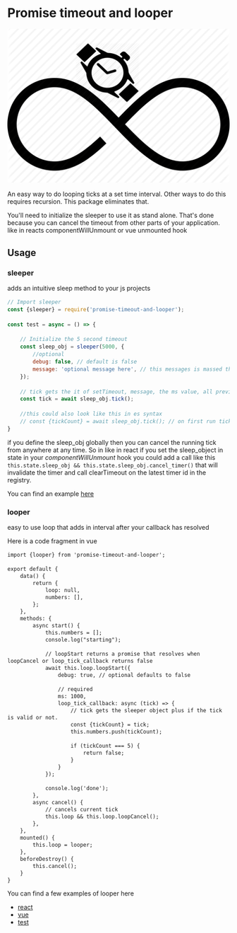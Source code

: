 # Promise timeout and looper
<p align="center">
<img src="images/promise-timeout-and-looper.png" alt="Promise timeout and looper">
</p>

An easy way to do looping ticks at a set time interval. Other ways to do this requires recursion. This package eliminates that.

You'll need to initialize the sleeper to use it as stand alone. That's done because you can cancel the timeout from other parts of your application. like in reacts componentWillUnmount or vue unmounted hook

## Usage

### sleeper

adds an intuitive sleep method to your js projects

```js
// Import sleeper
const {sleeper} = require('promise-timeout-and-looper');

const test = async = () => {
    
    // Initialize the 5 second timeout
    const sleep_obj = sleeper(5000, {
        //optional
        debug: false, // default is false
        message: 'optional message here', // this messages is massed through the tick resolve. can be used to know which tick is resolving if you have multiple sleep_objects
    });
    
    // tick gets the it of setTimeout, message, the ms value, all previous ids of setTimeout, and tickCount. 
    const tick = await sleep_obj.tick();
    
    //this could also look like this in es syntax 
    // const {tickCount} = await sleep_obj.tick(); // on first run tickCount would equal 0
}
```

if you define the sleep_obj globally then you can cancel the running tick from anywhere at any time. So in like in react if you set the sleep_object in state in your *componentWillUnmount* hook you could add a call like 
this `this.state.sleep_obj && this.state.sleep_obj.cancel_timer()` that will invalidate the timer and call clearTimeout on the latest timer id in the registry.


You can find an example [here](__tests__/sleeper.test.js)

### looper

easy to use loop that adds in interval after your callback has resolved

Here is a code fragment in vue

```vue
import {looper} from 'promise-timeout-and-looper';

export default {
    data() {
        return {
            loop: null,
            numbers: [],
        };
    },
    methods: {
        async start() {
            this.numbers = [];
            console.log("starting");

            // loopStart returns a promise that resolves when loopCancel or loop_tick_callback returns false
            await this.loop.loopStart({
                debug: true, // optional defaults to false

                // required
                ms: 1000,
                loop_tick_callback: async (tick) => {
                    // tick gets the sleeper object plus if the tick is valid or not.
                    const {tickCount} = tick;
                    this.numbers.push(tickCount);

                    if (tickCount === 5) {
                        return false;
                    }
                }
            });

            console.log('done');
        },
        async cancel() {
            // cancels current tick
            this.loop && this.loop.loopCancel();
        },
    },
    mounted() {
        this.loop = looper;
    },
    beforeDestroy() {
        this.cancel();
    }
}
``` 

You can find a few examples of looper here
* [react](examples/react.looper.jsx)
* [vue](examples/vue.looper.vue)
* [test](__tests__/sleeper.test.js)
